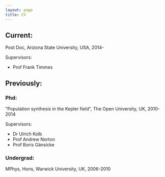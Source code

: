 ```yaml
---
layout: page
title: CV
---
```


## Current:
Post Doc, Arizona State University, USA, 2014-

Supervisors:

* Prof Frank Timmes 

## Previously:

### Phd:
"Population synthesis in the Kepler field", The Open University, UK, 2010-2014

Supervisors:

* Dr Ulrich Kolb 
* Prof Andrew Norton
* Prof Boris Gänsicke

### Undergrad:
MPhys, Hons, Warwick University, UK, 2006-2010
